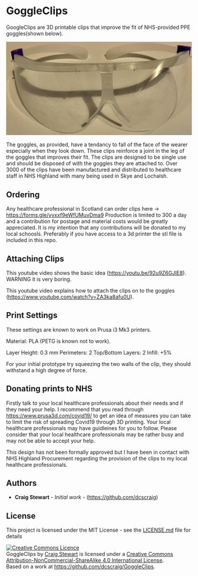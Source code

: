 # GoggleClips

GoogleClips are 3D printable clips that improve the fit of NHS-provided PPE goggles(shown below). 


![Image of Goggles](https://github.com/dcscraig/GoggleClips/blob/master/goggles.jpg)


The goggles, as provided, have a tendancy to fall of the face of the wearer especially when they look down. These clips reinforce a joint in the leg of the goggles that improves their fit. The clips are designed to be single use and should be disposed of with the goggles they are attached to. Over 3000 of the clips have been manufactured and distributed to healthcare staff in NHS Highland with many being used in Skye and Lochalsh. 

## Ordering

Any healthcare professional in Scotland can order clips here -> https://forms.gle/yvxxf9eWfUMuvDma9 Production is limited to 300 a day and a contribution for postage and material costs would be greatly appreciated. It is my intention that any contributions will be donated to my local schoosls. Preferably if you have access to a 3d printer the stl file is included in this repo. 

## Attaching Clips

This youtube video shows the basic idea (https://youtu.be/92u9Z6GJIE8). WARNING it is very boring.

This youtube video explains how to attach the clips on to the goggles (https://www.youtube.com/watch?v=ZA3ka8afu0U).

## Print Settings

These settings are known to work on Prusa i3 Mk3 printers.

Material: PLA (PETG is known not to work).

Layer Height: 0.3 mm
Perimeters: 2
Top/Bottom Layers: 2
Infill: +5%

For your initial prototype try squeezing the two walls of the clip, they should withstand a high degree of force.

## Donating prints to NHS

Firstly talk to your local healthcare professionals about their needs and if they need your help. I recommend that you read through https://www.prusa3d.com/covid19/ to get an idea of measures you can take to limit the risk of spreading Covid19 through 3D printing. Your local healthcare professionals may have guidleines for you to follow. Please consider that your local healthcare professionals may be rather busy and may not be able to accept your help. 

This design has not been formally approved but I have been in contact with NHS Highland Procurement regarding the provision of the clips to my local healthcare professionals.

## Authors

* **Craig Stewart** - *Initial work* - (https://github.com/dcscraig)

## License

This project is licensed under the MIT License - see the [LICENSE.md](LICENSE.md) file for details

<a rel="license" href="http://creativecommons.org/licenses/by-nc-sa/4.0/"><img alt="Creative Commons Licence" style="border-width:0" src="https://i.creativecommons.org/l/by-nc-sa/4.0/88x31.png" /></a><br /><span xmlns:dct="http://purl.org/dc/terms/" property="dct:title">GoggleClips</span> by <a xmlns:cc="http://creativecommons.org/ns#" href="https://github.com/dcscraig/GoggleClips" property="cc:attributionName" rel="cc:attributionURL">Craig Stewart</a> is licensed under a <a rel="license" href="http://creativecommons.org/licenses/by-nc-sa/4.0/">Creative Commons Attribution-NonCommercial-ShareAlike 4.0 International License</a>.<br />Based on a work at <a xmlns:dct="http://purl.org/dc/terms/" href="https://github.com/dcscraig/GoggleClips" rel="dct:source">https://github.com/dcscraig/GoggleClips</a>.
